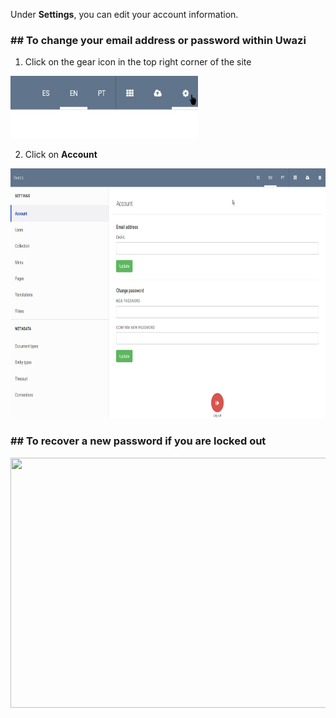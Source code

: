 Under **Settings**, you can edit your account information.

### ## To change your email address or password within Uwazi

1. Click on the gear icon in the top right corner of the site

<img src="https://raw.githubusercontent.com/huridocs/uwazi-assets/master/wiki/screenshots/settings_link.jpg" width="300" height="100">

2. Click on **Account**

<img src="https://raw.githubusercontent.com/huridocs/uwazi-assets/master/wiki/screenshots/account.jpg" width="800" height="400">


### ## To recover a new password if you are locked out

<img src="https://user-images.githubusercontent.com/56067374/72874751-019ce380-3cf3-11ea-812f-c0d23e464694.png" width="600" height="400">
